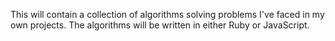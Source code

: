 This will contain a collection of algorithms solving problems I've faced in my own projects. The algorithms will be written in either Ruby or JavaScript.